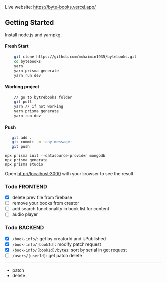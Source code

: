 Live website: https://byte-books.vercel.app/

## Getting Started

Install node.js and yarnpkg.

#### Fresh Start

```bash
    git clone https://github.com/mohaimin1935/bytebooks.git
    cd bytebooks
    yarn
    yarn prisma generate
    yarn run dev
```

#### Working project

```bash
    // go to bytrebooks folder
    git pull
    yarn // if not working
    yarn prisma generate
    yarn run dev
```

#### Push

```bash
   git add .
   git commit -m "any message"
   git push
```

```
npx prisma init --datasource-provider mongodb
npx prisma generate
npx prisma studio
```

Open [http://localhost:3000](http://localhost:3000) with your browser to see the result.

### Todo FRONTEND

- [x] delete prev file from firebase
- [ ] remove your books from creator
- [ ] add search functionality in book list for content
- [ ] audio player

### Todo BACKEND

- [x] `/book-info/`: get by creatorId and isPublished
- [x] `/book-info/[bookId]`: modify patch request
- [x] `/book-info/[bookId]/bytes`: sort by serial in get request
- [ ] `/users/[userId]`: get patch delete

---

- patch
- delete

